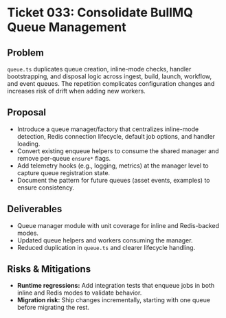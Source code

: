 # Ticket 033: Consolidate BullMQ Queue Management

## Problem
`queue.ts` duplicates queue creation, inline-mode checks, handler bootstrapping, and disposal logic across ingest, build, launch, workflow, and event queues. The repetition complicates configuration changes and increases risk of drift when adding new workers.

## Proposal
- Introduce a queue manager/factory that centralizes inline-mode detection, Redis connection lifecycle, default job options, and handler loading.
- Convert existing enqueue helpers to consume the shared manager and remove per-queue `ensure*` flags.
- Add telemetry hooks (e.g., logging, metrics) at the manager level to capture queue registration state.
- Document the pattern for future queues (asset events, examples) to ensure consistency.

## Deliverables
- Queue manager module with unit coverage for inline and Redis-backed modes.
- Updated queue helpers and workers consuming the manager.
- Reduced duplication in `queue.ts` and clearer lifecycle handling.

## Risks & Mitigations
- **Runtime regressions:** Add integration tests that enqueue jobs in both inline and Redis modes to validate behavior.
- **Migration risk:** Ship changes incrementally, starting with one queue before migrating the rest.
